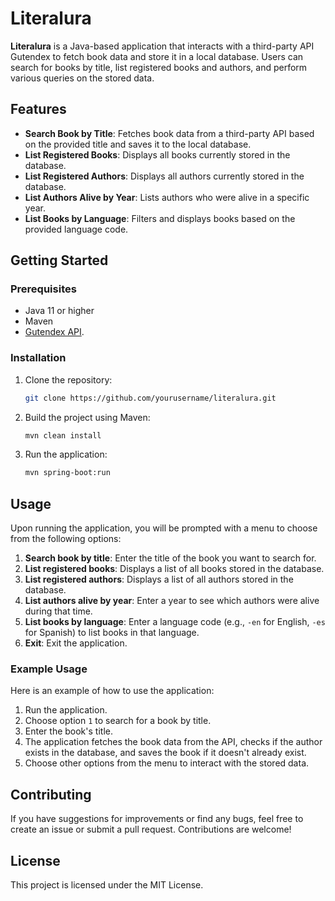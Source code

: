 # Literalura

**Literalura** is a Java-based application that interacts with a third-party API Gutendex to fetch book data and store it in a local database. Users can search for books by title, list registered books and authors, and perform various queries on the stored data.

## Features

- **Search Book by Title**: Fetches book data from a third-party API based on the provided title and saves it to the local database.
- **List Registered Books**: Displays all books currently stored in the database.
- **List Registered Authors**: Displays all authors currently stored in the database.
- **List Authors Alive by Year**: Lists authors who were alive in a specific year.
- **List Books by Language**: Filters and displays books based on the provided language code.

## Getting Started

### Prerequisites

- Java 11 or higher
- Maven
- [Gutendex API](https://github.com/garethbjohnson/gutendex?tab=readme-ov-file).

### Installation

1. Clone the repository:

   ```sh
   git clone https://github.com/yourusername/literalura.git
   ```

2. Build the project using Maven:

   ```sh
   mvn clean install
   ```

3. Run the application:

   ```sh
   mvn spring-boot:run
   ```

## Usage

Upon running the application, you will be prompted with a menu to choose from the following options:

1. **Search book by title**: Enter the title of the book you want to search for.
2. **List registered books**: Displays a list of all books stored in the database.
3. **List registered authors**: Displays a list of all authors stored in the database.
4. **List authors alive by year**: Enter a year to see which authors were alive during that time.
5. **List books by language**: Enter a language code (e.g., `-en` for English, `-es` for Spanish) to list books in that language.
6. **Exit**: Exit the application.

### Example Usage

Here is an example of how to use the application:

1. Run the application.
2. Choose option `1` to search for a book by title.
3. Enter the book's title.
4. The application fetches the book data from the API, checks if the author exists in the database, and saves the book if it doesn't already exist.
5. Choose other options from the menu to interact with the stored data.

## Contributing

If you have suggestions for improvements or find any bugs, feel free to create an issue or submit a pull request. Contributions are welcome!

## License

This project is licensed under the MIT License.
